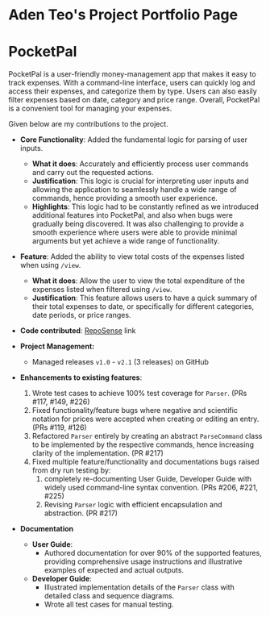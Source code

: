 # Aden Teo's Project Portfolio Page

# PocketPal

PocketPal is a user-friendly money-management app that makes it easy to track expenses. With a command-line interface, users can quickly log and access their expenses, and categorize them by type. Users can also easily filter expenses based on date, category and price range. Overall, PocketPal is a convenient tool for managing your expenses.

Given below are my contributions to the project. 

- **Core Functionality**: Added the fundamental logic for parsing of user inputs.
    - **What it does**: Accurately and efficiently process user commands and carry out the requested actions.
    - **Justification**: This logic is crucial for interpreting user inputs and allowing the application to seamlessly handle a wide range of commands, hence providing a smooth user experience.
    - **Highlights**: This logic had to be constantly refined as we introduced additional features into PocketPal, and also when bugs were gradually being discovered. It was also challenging to provide a smooth experience where users were able to provide minimal arguments but yet achieve a wide range of functionality.
- **Feature**: Added the ability to view total costs of the expenses listed when using `/view`.
    - **What it does**: Allow the user to view the total expenditure of the expenses listed when filtered using `/view`.
    - **Justification**: This feature allows users to have a quick summary of their total expenses to date, or specifically for different categories, date periods, or price ranges.


- **Code contributed**: [RepoSense](https://nus-cs2113-ay2223s2.github.io/tp-dashboard/?search=adenteo) link

- **Project Management:**
  - Managed releases `v1.0` - `v2.1` (3 releases) on GitHub
  
- **Enhancements to existing features**:
  1. Wrote test cases to achieve 100% test coverage for `Parser`. (PRs #117, #149, #226)
  2. Fixed functionality/feature bugs where negative and scientific notation for prices were accepted when creating or editing an entry. (PRs #119, #126)
  3. Refactored `Parser` entirely by creating an abstract `ParseCommand` class to be implemented by the respective commands, hence increasing clarity of the implementation. (PR #217)
  4. Fixed multiple feature/functionality and documentations bugs raised from dry run testing by:
     1. completely re-documenting User Guide, Developer Guide with widely used command-line syntax convention. (PRs #206, #221, #225)
     2. Revising `Parser` logic with efficient encapsulation and abstraction. (PR #217) 
- **Documentation**
  - **User Guide**:
    + Authored documentation for over 90% of the supported features, providing comprehensive usage instructions and illustrative examples of expected and actual outputs.
  - **Developer Guide**:
    + Illustrated implementation details of the `Parser` class with detailed class and sequence diagrams.
    + Wrote all test cases for manual testing.